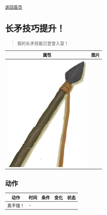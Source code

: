 [返回首页](index.md)  
# 长矛技巧提升！  
> 我的长矛技能已登堂入室！  
  
  属性  |   图片   
 ----  |  ----:   
   |  ![](Sprite/SpearStone.png)   
  
## 动作  
动作  |  时间  |  条件  |  变化  |  状态  
----  |  ----  |  ----  |  ----  |  ----  
真不错！  |  -  |    |    |    
